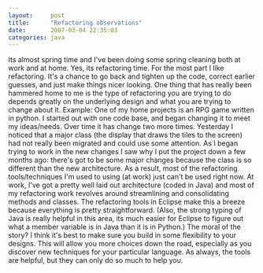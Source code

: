 ```yaml
---
layout:     post
title:      "Refactoring observations"
date:       2007-03-04 22:35:03
categories: java
---
```

Its almost spring time and I've been doing some spring cleaning both at work and at home. Yes, its refactoring time. For the most part I like refactoring. It's a chance to go back and tighten up the code, correct earlier guesses, and just make things nicer looking. One thing that has really been hammered home to me is the type of refactoring you are trying to do depends greatly on the underlying design and what you are trying to change about it. Example: One of my home projects is an RPG game written in python. I started out with one code base, and began changing it to meet my ideas/needs. Over time it has change two more times. Yesterday I noticed that a major class (the display that draws the tiles to the screen) had not really been migrated and could use some attention. As I began trying to work in the new changes I saw why I put the project down a few months ago: there's got to be some major changes because the class is so different than the new architecture. As a result, most of the refactoring tools/techniques I'm used to using (at work) just can't be used right now. At work, I've got a pretty well laid out architecture (coded in Java) and most of my refactoring work revolves around streamlining and consolidating methods and classes. The refactoring tools in Eclipse make this a breeze because everything is pretty straightforward. (Also, the strong typing of Java is really helpful in this area, its much easier for Eclipse to figure out what a member variable is in Java than it is in Python.) The moral of the story? I think it's best to make sure you build in some flexibility to your designs. This will allow you more choices down the road, especially as you discover new techniques for your particular language. As always, the tools are helpful, but they can only do so much to help you.
